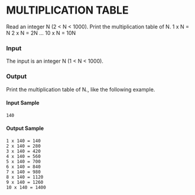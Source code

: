 # MULTIPLICATION TABLE
Read an integer N (2 < N < 1000). Print the multiplication table of N.
1 x N = N      2 x N = 2N        ...       10 x N = 10N  
### Input
The input is an integer N (1 < N < 1000).
### Output
Print the multiplication table of N., like the following example.
#### Input Sample	
    140
#### Output Sample
    1 x 140 = 140  
    2 x 140 = 280  
    3 x 140 = 420  
    4 x 140 = 560  
    5 x 140 = 700  
    6 x 140 = 840  
    7 x 140 = 980  
    8 x 140 = 1120  
    9 x 140 = 1260  
    10 x 140 = 1400  
